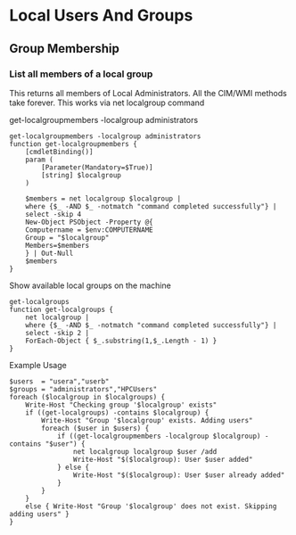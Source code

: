 # Local Users And Groups

## Group Membership

### List all members of a local group

This returns all members of Local Administrators. All the CIM/WMI methods take forever. This works via net localgroup command

get-localgroupmembers -localgroup administrators

```
get-localgroupmembers -localgroup administrators
function get-localgroupmembers {  
    [cmdletBinding()] 
    param (
        [Parameter(Mandatory=$True)] 
        [string] $localgroup
    )  
      
    $members = net localgroup $localgroup | 
    where {$_ -AND $_ -notmatch "command completed successfully"} | 
    select -skip 4
    New-Object PSObject -Property @{
    Computername = $env:COMPUTERNAME
    Group = "$localgroup"
    Members=$members
    } | Out-Null
    $members
}
```

Show available local groups on the machine
```
get-localgroups
function get-localgroups {  
    net localgroup | 
    where {$_ -AND $_ -notmatch "command completed successfully"} | 
    select -skip 2 | 
    ForEach-Object { $_.substring(1,$_.Length - 1) }
}
```

Example Usage

```
$users  = "usera","userb"
$groups = "administrators","HPCUsers"
foreach ($localgroup in $localgroups) {  
    Write-Host "Checking group '$localgroup' exists"
    if ((get-localgroups) -contains $localgroup) {
        Write-Host "Group '$localgroup' exists. Adding users"
        foreach ($user in $users) {  
            if ((get-localgroupmembers -localgroup $localgroup) -contains "$user") {
                net localgroup localgroup $user /add
                Write-Host "$($localgroup): User $user added"
            } else {
                Write-Host "$($localgroup): User $user already added"
            }
        }
    }
    else { Write-Host "Group '$localgroup' does not exist. Skipping adding users" }
}
```    
